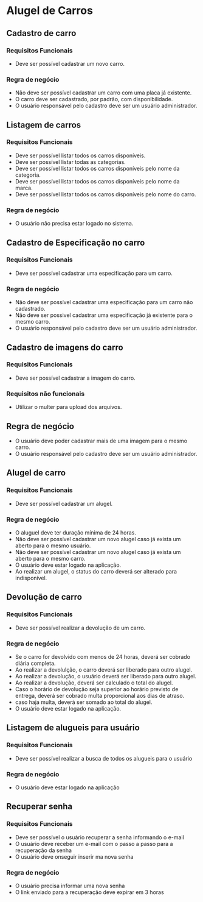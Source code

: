 # Alugel de Carros
## Cadastro de carro

### Requisitos Funcionais
- Deve ser possível cadastrar um novo carro.

### Regra de negócio
- Não deve ser possível cadastrar um carro com uma placa já existente.
- O carro deve ser cadastrado, por padrão, com disponibilidade.
- O usuário responsável pelo cadastro deve ser um usuário administrador.
## Listagem de carros

### Requisitos Funcionais
- Deve ser possível listar todos os carros disponíveis.
- Deve ser possível listar todas as categorias.
- Deve ser possível listar todos os carros disponíveis pelo nome da categoria.
- Deve ser possível listar todos os carros disponíveis pelo nome da marca.
- Deve ser possível listar todos os carros disponíveis pelo nome do carro.

### Regra de negócio
- O usuário não precisa estar logado no sistema.

## Cadastro de Especificação no carro

### Requisitos Funcionais
- Deve ser possível cadastrar uma especificação para um carro.

### Regra de negócio
- Não deve ser possível cadastrar uma especificação para um carro não cadastrado.
- Não deve ser possivel cadastrar uma especificação já existente para o mesmo carro.
- O usuário responsável pelo cadastro deve ser um usuário administrador.

## Cadastro de imagens do carro

### Requisitos Funcionais
- Deve ser possível cadastrar a imagem do carro.

### Requisitos não funcionais
- Utilizar o multer para upload dos arquivos.

## Regra de negócio
- O usuário deve poder cadastrar mais de uma imagem para o mesmo carro.
- O usuário responsável pelo cadastro deve ser um usuário administrador.

## Alugel de carro

### Requisitos Funcionais
- Deve ser possível cadastrar um alugel.

### Regra de negócio
- O aluguel deve ter duração mínima de 24 horas.
- Não deve ser possível cadastrar um novo alugel caso já exista um aberto para o mesmo usuário.
- Não deve ser possível cadastrar um novo alugel caso já exista um aberto para o mesmo carro.
- O usuário deve estar logado na aplicação.
- Ao realizar um alugel, o status do carro deverá ser alterado para indisponível.

## Devolução de carro

### Requisitos Funcionais
- Deve ser possível realizar a devolução de um carro.

### Regra de negócio
- Se o carro for devolvido com menos de 24 horas, deverá ser cobrado diária completa.
- Ao realizar a devolulção, o carro deverá ser liberado para outro alugel.
- Ao realizar a devolução, o usuário deverá ser liberado para outro alugel.
- Ao realizar a devolução, deverá ser calculado o total do alugel.
- Caso o horário de devolução seja superior ao horário previsto de entrega, deverá ser cobrado multa proporcional aos dias de atraso.
- caso haja multa, deverá ser somado ao total do alugel.
- O usuário deve estar logado na aplicação.

## Listagem de alugueis para usuário

### Requisitos Funcionais
- Deve ser possível realizar a busca de todos os alugueis para o usuário

### Regra de negócio
- O usuário deve estar logado na aplicação

## Recuperar senha

### Requisitos Funcionais
- Deve ser possível o usuário recuperar a senha informando o e-mail
- O usuário deve receber um e-mail com o passo a passo para a recuperação da senha
- O usuário deve onseguir inserir ma nova senha

### Regra de negócio
- O usuário precisa informar uma nova senha
- O link enviado para a recuperação deve expirar em 3 horas